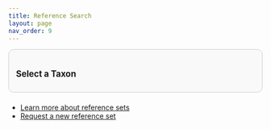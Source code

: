 ```yaml
---
title: Reference Search
layout: page
nav_order: 9
---
```


<!-- Filter Buttons -->
<div id="taxon-filter-section">
  <h2 class="filter-title">Select a Taxon</h2>
  <div id="taxonButtons"></div>
</div>

<!-- Table -->
<table id="data-table" class="display stripe hover compact" style="width:100%; display: none;">
  <thead>
    <tr id="table-headers"></tr>
  </thead>
  <tbody></tbody>
</table>

- [Learn more about reference sets](developers/reference_sets.html)
- [Request a new reference set](https://github.com/DOH-JDJ0303/vaper/issues)

<!-- Styles and Dependencies -->
<link rel="stylesheet" href="https://cdn.datatables.net/1.13.6/css/jquery.dataTables.min.css" />
<style>
  #taxon-filter-section {
    margin-bottom: 1.5em;
    padding: 1em;
    border: 1px solid #ccc;
    border-radius: 0.75em;
    background-color: #f9f9f9;
  }
  .filter-title {
    font-size: 1.2em;
    margin-bottom: 0.75em;
    font-weight: bold;
  }
  #taxonButtons {
    display: flex;
    flex-wrap: wrap;
    gap: 0.5em;
  }
  #taxonButtons button {
    background-color: #eee;
    border: 1px solid #ccc;
    border-radius: 0.5em;
    padding: 0.4em 0.8em;
    cursor: pointer;
    transition: background-color 0.2s ease;
  }
  #taxonButtons button:hover {
    background-color: #ddd;
  }
  #taxonButtons button.active {
    background-color: #007acc;
    color: white;
    border-color: #007acc;
  }
</style>

<script src="https://code.jquery.com/jquery-3.6.0.min.js"></script>
<script src="https://cdn.datatables.net/1.13.6/js/jquery.dataTables.min.js"></script>

<script>
  let dataTable = null;

  async function loadTaxonList() {
    const res = await fetch('../../assets/data/taxon_jsons/taxon_list.json');
    const taxonList = await res.json();

    taxonList.forEach(taxon => {
      $('#taxonButtons').append(
        `<button class="taxon-filter" data-taxon="${taxon}">${taxon}</button>`
      );
    });

    $('#taxonButtons').on('click', '.taxon-filter', function () {
      const taxon = $(this).data('taxon');
      $('.taxon-filter').removeClass('active');
      $(this).addClass('active');
      loadTaxonData(taxon);
    });
  }

  async function loadTaxonData(taxon) {
    const url = `../../assets/data/taxon_jsons/${taxon}.json`;
    const res = await fetch(url);
    const json = await res.json();

    const headers = Object.keys(json[0] || {});

    if (dataTable) {
      dataTable.destroy();
      $('#data-table').hide();
    }

    $('#table-headers').empty();
    headers.forEach(key => {
      $('#table-headers').append(`<th>${key}</th>`);
    });

    const rowsHtml = json.map(row => {
      return '<tr>' + headers.map(key => `<td>${row[key] || ''}</td>`).join('') + '</tr>';
    }).join('');
    $('#data-table tbody').html(rowsHtml);

    $('#data-table').show();
    dataTable = $('#data-table').DataTable({
      responsive: true,
      pageLength: 10
    });
  }

  $(document).ready(function () {
    loadTaxonList();
  });
</script>